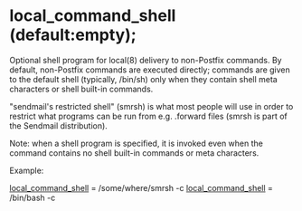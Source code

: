 # local_command_shell (default:empty); 


Optional shell program for local(8) delivery to non-Postfix commands.
By default, non-Postfix commands are executed directly; commands
are given to the default shell (typically, /bin/sh) only when they
contain shell meta characters or shell built-in commands.


 "sendmail's restricted shell" (smrsh) is what most people will
use in order to restrict what programs can be run from e.g. .forward
files (smrsh is part of the Sendmail distribution).  

 Note: when a shell program is specified, it is invoked even
when the command contains no shell built-in commands or meta
characters.  


Example:



<a href="postconf.5.html#local_command_shell">local_command_shell</a> = /some/where/smrsh -c
<a href="postconf.5.html#local_command_shell">local_command_shell</a> = /bin/bash -c



